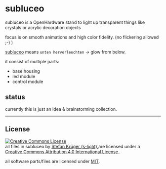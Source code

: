 <!--lint disable list-item-indent-->
<!--lint disable list-item-bullet-indent-->
# subluceo
subluceo is a OpenHardware stand to light up transparent things like crystals or acrylic decoration objects

focus is on smooth animations and high color fidelity.
(no flickering allowed ;-) )

[subluceo](https://www.albertmartin.de/latein/?q=subluceo) means `unten hervorleuchten` → glow from below.

it consist of multiple parts:
- base housing
- led module
- control module

## status
currently this is just an idea & brainstorming collection.

---

## License
<!-- license info -->
<p>
<a rel="license" href="http://creativecommons.org/licenses/by/4.0/">
    <img alt="Creative Commons License" style="border-width:0"
        src="https://i.creativecommons.org/l/by/4.0/88x31.png" />
</a><br />
<span xmlns:dct="http://purl.org/dc/terms/" property="dct:title">
    all files in subluceo
</span> by
<a xmlns:cc="http://creativecommons.org/ns#"
        href="https://github.com/s-light/subluceo"
        property="cc:attributionName"
        rel="cc:attributionURL">
    Stefan Krüger (s-light)
</a>
are licensed under a<br/>
<a rel="license" href="http://creativecommons.org/licenses/by/4.0/">
    Creative Commons Attribution 4.0 International License
</a>.
</p>

all software parts/files are licensed under [MIT](LICENSE).
